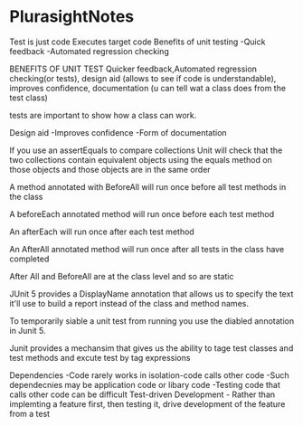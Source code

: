 # PlurasightNotes
Test is just code Executes target code Benefits of unit testing 
-Quick feedback
-Automated regression checking

BENEFITS OF UNIT TEST
Quicker feedback,Automated regression checking(or tests), design aid (allows to see if code is understandable), improves confidence, documentation (u can tell wat a class does from the test class)

tests are important to show how a class can work. 

Design aid 
-Improves confidence
-Form of documentation

If you use an assertEquals to compare collections Unit will check that the two collections contain equivalent objects
using the equals method on those objects and those objects are in the same order

A method annotated with BeforeAll will run once before all test methods in the class

A beforeEach annotated method will run once before each test method

An afterEach will run once after each test method

An AfterAll annotated method will run once after all tests in the class have completed

After All and BeforeAll are at the class level and so are static

JUnit 5 provides a DisplayName annotation that allows us to specify the text it'll use to build a report instead of the
class and method names.

To temporarily siable a unit test from running you use the diabled annotation in Junit 5.

Junit provides a mechansim that gives us the ability to tage test classes and test methods and excute test by tag
expressions

Dependencies -Code rarely works in isolation-code calls other code -Such dependecnies may be application code or
libary code -Testing code that calls other code can be difficult
Test-driven Development - Rather than implemting a feature first, then testing it, drive development of the feature from a test
